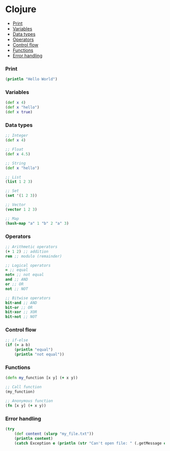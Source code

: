 <!-- markdownlint-disable MD001 -->

# Clojure

- [Print](#print)
- [Variables](#variables)
- [Data types](#data-types)
- [Operators](#operators)
- [Control flow](#control-flow)
- [Functions](#functions)
- [Error handling](#error-handling)

### Print

``` clojure
(println "Hello World")
```

### Variables

``` clojure
(def x 4)
(def x "hello")
(def x true)
```

### Data types

``` clojure
;; Integer
(def x 4)

;; Float
(def x 4.5)

;; String
(def x "hello")

;; List
(list 1 2 3)

;; Set
(set '(1 2 3))

;; Vector
(vector 1 2 3)

;; Map
(hash-map "a" 1 "b" 2 "a" 3)
```

### Operators

``` clojure
;; Arithmetic operators
(+ 1 2) ;; addition
rem ;; modulo (remainder)

;; Logical operators
= ;; equal
not= ;; not equal
and ;; AND
or ;; OR
not ;; NOT

;; Bitwise operators
bit-and ;; AND
bit-or ;; OR
bit-xor ;; XOR
bit-not ;; NOT
```

### Control flow

``` clojure
;; if-else
(if (= a b)
    (println "equal")
    (println "not equal"))
```

### Functions

``` clojure
(defn my_function [x y] (+ x y))

;; Call function
(my_function)

;; Anonymous function
(fn [x y] (+ x y))
```

### Error handling

``` clojure
(try
    (def content (slurp "my_file.txt"))
    (println content)
    (catch Exception e (println (str "Can't open file: " (.getMessage e)))))
```
